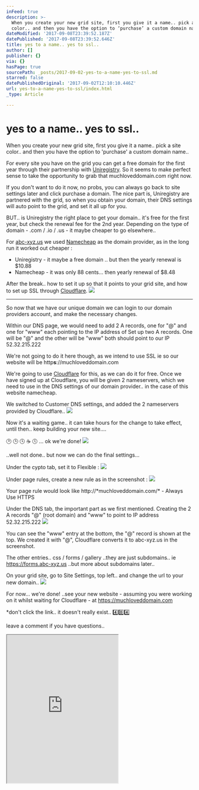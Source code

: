 ```yaml
---
inFeed: true
description: >-
  When you create your new grid site, first you give it a name.. pick a site
  color.. and then you have the option to ‘purchase’ a custom domain name..
dateModified: '2017-09-08T23:39:52.187Z'
datePublished: '2017-09-08T23:39:52.646Z'
title: yes to a name.. yes to ssl..
author: []
publisher: {}
via: {}
hasPage: true
sourcePath: _posts/2017-09-02-yes-to-a-name-yes-to-ssl.md
starred: false
datePublishedOriginal: '2017-09-02T12:10:10.446Z'
url: yes-to-a-name-yes-to-ssl/index.html
_type: Article

---
```

# yes to a name.. yes to ssl..

When you create your new grid site, first you give it a name.. pick a site color.. and then you have the option to 'purchase' a custom domain name..

For every site you have on the grid you can get a free domain for the first year through their partnership with [Uniregistry][0]. So it seems to make perfect sense to take the opportunity to grab that muchloveddomain.com right now.

If you don't want to do it now, no probs, you can always go back to site settings later and click purchase a domain. The nice part is, Uniregistry are partnered with the grid, so when you obtain your domain, their DNS settings will auto point to the grid, and set it all up for you.

BUT.. is Uniregistry the right place to get your domain.. it's free for the first year, but check the renewal fee for the 2nd year. Depending on the type of domain - .com / .io / .us - it maybe cheaper to go elsewhere..

For [abc-xyz.us][1] we used [Namecheap][2] as the domain provider, as in the long run it worked out cheaper :

* Uniregistry - it maybe a free domain .. but then the yearly renewal is $10.88
* Namecheap - it was only 88 cents... then yearly renewal of $8.48

After the break.. how to set it up so that it points to your grid site, and how to set up SSL through [Cloudflare][3].
![](https://the-grid-user-content.s3-us-west-2.amazonaws.com/33b4b5a1-16bc-4fca-9ee0-8d31c8a7896d.jpg)

---

So now that we have our unique domain we can login to our domain providers account, and make the necessary changes.

Within our DNS page, we would need to add 2 A records, one for "@" and one for "www" each pointing to the IP address of Set up two A records. One will be "@" and the other will be "www" both should point to our IP 52.32.215.222

We're not going to do it here though, as we intend to use SSL ie so our website will be http**s**://muchloveddomain.com

We're going to use [Cloudflare][4] for this, as we can do it for free. Once we have signed up at Cloudflare, you will be given 2 nameservers, which we need to use in the DNS settings of our domain provider.. in the case of this website namecheap.

We switched to Customer DNS settings, and added the 2 nameservers provided by Cloudflare..
![](https://the-grid-user-content.s3-us-west-2.amazonaws.com/d389ac7d-7b45-4a38-b809-a5dd2d302e7c.png)

Now it's a waiting game.. it can take hours for the change to take effect, until then.. keep building your new site....

🕑 🕒 🕓 ☕️ 🕔 ... ok we're done!
![](https://the-grid-user-content.s3-us-west-2.amazonaws.com/b34c56e3-4cb1-4e0b-ace8-4a7652ff5d85.png)

..well not done.. but now we can do the final settings...

Under the cypto tab, set it to Flexible :
![](https://the-grid-user-content.s3-us-west-2.amazonaws.com/9a2e6696-c130-4900-adef-7c37e6ad4ae1.png)

Under page rules, create a new rule as in the screenshot :
![](https://the-grid-user-content.s3-us-west-2.amazonaws.com/4853ed81-1526-4ca6-a5ba-761c9cac65c5.png)

Your page rule would look like http://\*muchloveddomain.com/\* - Always Use HTTPS

Under the DNS tab, the important part as we first mentioned. Creating the 2 A records "@" (root domain) and "www" to point to IP address 52.32.215.222
![](https://the-grid-user-content.s3-us-west-2.amazonaws.com/c1cf09ce-98e2-47c7-a7c8-b4d37433bd8f.png)

You can see the "www" entry at the bottom, the "@" record is shown at the top. We created it with "@", Cloudflare converts it to abc-xyz.us in the screenshot.

The other entries.. css / forms / gallery ..they are just subdomains.. ie https://forms.abc-xyz.us ..but more about subdomains later..

On your grid site, go to Site Settings, top left.. and change the url to your new domain..
![](https://the-grid-user-content.s3-us-west-2.amazonaws.com/2bec20de-13db-4229-93a5-f65429d5a36c.png)

For now... we're done! ..see your new website - assuming you were working on it whilst waiting for Cloudflare - at https://muchloveddomain.com

\*don't click the link.. it doesn't really exist.. 4️⃣0️⃣4️⃣

leave a comment if you have questions..

<iframe src="https://the-grid.github.io/ed-userhtml/?g=eJxNUUFOwzAQvOcVVhA0kRo7ReJCkh4iIcSlJ24IIddet04TO_I6oQHxd5ySStw8u-OZ3dlS6pFoWcVqnzlrfbwtWShtoxKF073fJmowwmtrErkmuA7clHxHhIzckSZg1SCpiKQH8E8tdGA81tMrP-x4Bwmmb_l7EdhakeQ_p55eZBKkUuLAD87MnEVIOOAeFl5QKEKDahl6Wv7RKDoRYMyYsMaA8FRxAXtrT9SAZ2A-nmuG8kQbvDmrfddWm7sRHIYlqvGebvJ41gmD0567YLKzEqg2CM7XoKyDZFksLaKfRFoxzKOsyeovklV4XQ2zBoPRKk2Lki2BReUcqWg54iVVYbtLKjGR3PPs6EBV8dH7Hh8Z43uRnacvOiCbADNvM56ZkFy2IMR2-feppT9W8SbPb5eKGbreog8uD9er_QJPmJhe" height="400" style=""></iframe>



[0]: https://uniregistry.com/
[1]: https://abc-xyz.us/
[2]: https://www.namecheap.com/
[3]: https://www.cloudflare.net/
[4]: https://cloudflare.net/